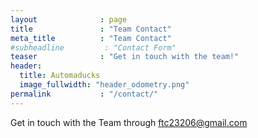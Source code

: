 ```yaml
---
layout              : page
title               : "Team Contact"
meta_title          : "Team Contact"
#subheadline         : "Contact Form"
teaser              : "Get in touch with the team!"
header:
  title: Automaducks
  image_fullwidth: "header_odometry.png"
permalink           : "/contact/"
---
```

Get in touch with the Team through <ftc23206@gmail.com>